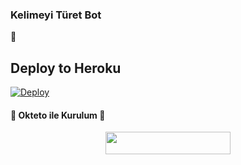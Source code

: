 ### Kelimeyi Türet Bot
📝
## Deploy to Heroku

[![Deploy](https://www.herokucdn.com/deploy/button.svg)](https://heroku.com/deploy?template=https://github.com/LER0NBEY/denemekelime)

<h4>🔺 Okteto ile Kurulum 🔻</h4> 

<p align="center"><a href="https://cloud.okteto.com/deploy?repository=https://github.com/murtixc/kelime"><img src="https://img.shields.io/badge/Deploy%20To%20Okteto-informational?style=for-the-badge&logo=Okteto" width="200" height="35.45"/></a></p>
